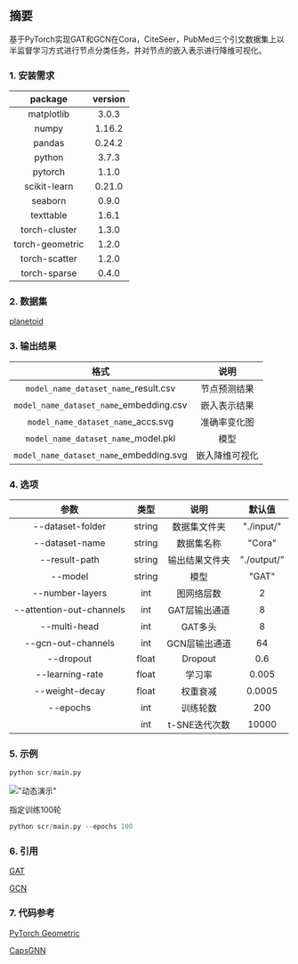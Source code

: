 ## 摘要

基于PyTorch实现GAT和GCN在Cora，CiteSeer，PubMed三个引文数据集上以半监督学习方式进行节点分类任务，并对节点的嵌入表示进行降维可视化。

### 1. 安装需求

|     package     | version |
| :-------------: | :-----: |
|   matplotlib    |  3.0.3  |
|      numpy      | 1.16.2  |
|     pandas      | 0.24.2  |
|     python      |  3.7.3  |
|     pytorch     |  1.1.0  |
|  scikit-learn   | 0.21.0  |
|     seaborn     |  0.9.0  |
|    texttable    |  1.6.1  |
|  torch-cluster  |  1.3.0  |
| torch-geometric |  1.2.0  |
|  torch-scatter  |  1.2.0  |
|  torch-sparse   |  0.4.0  |

### 2. 数据集

[planetoid](https://github.com/kimiyoung/planetoid)

### 3. 输出结果

|                  格式                   |      说明      |
| :-------------------------------------: | :------------: |
|  `model_name_dataset_name`_result.csv   |  节点预测结果  |
| `model_name_dataset_name`_embedding.csv |  嵌入表示结果  |
|   `model_name_dataset_name`_accs.svg    |  准确率变化图  |
|   `model_name_dataset_name`_model.pkl   |      模型      |
| `model_name_dataset_name`_embedding.svg | 嵌入降维可视化 |

### 4. 选项

|           参数           |  类型  |      说明      |   默认值    |
| :----------------------: | :----: | :------------: | :---------: |
|     --dataset-folder     | string |  数据集文件夹  | "./input/"  |
|      --dataset-name      | string |   数据集名称   |   "Cora"    |
|      --result-path       | string | 输出结果文件夹 | "./output/" |
|         --model          | string |      模型      |    "GAT"    |
|     --number-layers      |  int   |   图网络层数   |      2      |
| --attention-out-channels |  int   | GAT层输出通道  |      8      |
|       --multi-head       |  int   |    GAT多头     |      8      |
|    --gcn-out-channels    |  int   | GCN层输出通道  |     64      |
|        --dropout         | float  |    Dropout     |     0.6     |
|     --learning-rate      | float  |     学习率     |    0.005    |
|      --weight-decay      | float  |    权重衰减    |   0.0005    |
|         --epochs         |  int   |    训练轮数    |     200     |
|                          |  int   | t-SNE迭代次数  |    10000    |

### 5. 示例

```python
python scr/main.py
```

!["动态演示"](./Demo演示.gif"动态演示")

指定训练100轮

```python
python scr/main.py --epochs 100
```

### 6. 引用

[GAT](https://arxiv.org/abs/1710.10903)

[GCN](https://arxiv.org/abs/1609.02907)

### 7. 代码参考

[PyTorch Geometric](<https://github.com/rusty1s/pytorch_geometric>)

[CapsGNN](<https://github.com/benedekrozemberczki/CapsGNN#outputs>)
